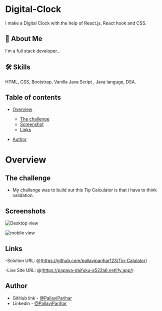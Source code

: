 # Digital-Clock

I make a Digital Clock with the help of React.js, React hook and CSS.


## 🚀 About Me
I'm a full stack developer...

## 🛠 Skills
HTML, CSS, Bootstrap, Vanilla Java Script , Java languge, DSA.


## Table of contents

- [Overview](#overview)
   - [The challenge](#the-challenge)
   - [Screenshot](#screenshots)
   - [Links](#links)

- [Author](#author)


# Overview

## The challenge

- My challenge was to build out this Tip Calculator is that i have to think validation.

## Screenshots

![Desktop view](Des_size_img.png)

![mobile view](Mobile_view.png)


## Links

-Solution URL: @(https://github.com/pallaviparihar123/Tip-Calulator)

-Live Site URL: @(https://papaya-daifuku-a522a6.netlify.app/)
## Author

- GitHub link - [@PallaviParihar](https://www.github.com/pallaviparihar123)
- Linkedin - [@PallaviParihar](https://www.linkedin.com/in/pallavi-parihar-23bb13200/)
